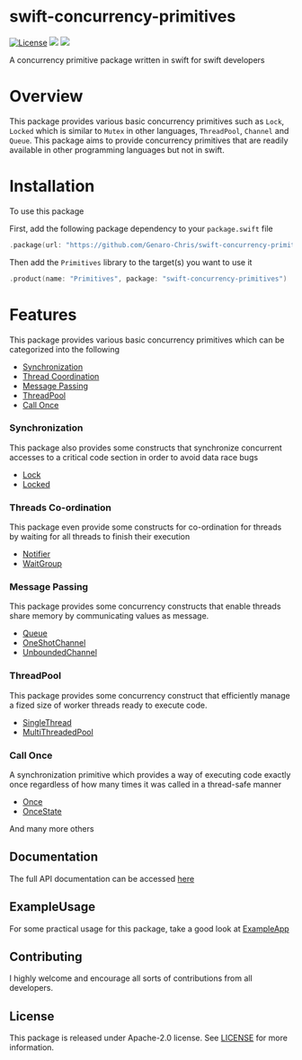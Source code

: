 # swift-concurrency-primitives


[![License](https://img.shields.io/badge/License-Apache_2.0-blue.svg)](https://opensource.org/licenses/Apache-2.0) 
<img src="https://img.shields.io/badge/Swift-5.8_5.9_5.10-Orange?style=flat-square" /> 
<img src="https://img.shields.io/badge/platforms-macOS%20%7C%20Linux%20%7C%20Windows-lightgrey.svg" />

A concurrency primitive package written in swift for swift developers

# Overview

This package provides various basic concurrency primitives such as `Lock`, `Locked` which is similar to `Mutex` in other languages, `ThreadPool`, `Channel` and `Queue`.
This package aims to provide concurrency primitives that are readily available in other programming languages but not in swift.

# Installation

To use this package

First, add the following package dependency to your `package.swift` file

```swift
.package(url: "https://github.com/Genaro-Chris/swift-concurrency-primitives", branch: "main")
```

Then add the `Primitives` library to the target(s) you want to use it

```swift
.product(name: "Primitives", package: "swift-concurrency-primitives")
```

# Features

This package provides various basic concurrency primitives which can be categorized into the following

- [Synchronization](README.md#synchronization)
- [Thread Coordination](README.md#threads-co-ordination)
- [Message Passing](README.md#message-passing)
- [ThreadPool](README.md#threadpool)
- [Call Once](README.md#call-once)


### Synchronization 

This package also provides some constructs that synchronize concurrent accesses to a critical code section in order to avoid data race bugs

- [Lock](https://swiftpackageindex.com/Genaro-Chris/swift-concurrency-primitives/main/documentation/lock)
- [Locked](https://swiftpackageindex.com/Genaro-Chris/swift-concurrency-primitives/main/documentation/locked)
  
### Threads Co-ordination

This package even provide some constructs for co-ordination for threads by waiting for all threads to finish their execution

- [Notifier](https://swiftpackageindex.com/Genaro-Chris/swift-concurrency-primitives/main/documentation/notifier)
- [WaitGroup](https://swiftpackageindex.com/Genaro-Chris/swift-concurrency-primitives/main/documentation/waitgroup)


### Message Passing 

This package provides some concurrency constructs that enable threads share memory by communicating values as message.

- [Queue](https://swiftpackageindex.com/Genaro-Chris/swift-concurrency-primitives/main/documentation/queue)
- [OneShotChannel](https://swiftpackageindex.com/Genaro-Chris/swift-concurrency-primitives/main/documentation/oneshotchannel)
- [UnboundedChannel](https://swiftpackageindex.com/Genaro-Chris/swift-concurrency-primitives/main/documentation/unboundedchannel)  

### ThreadPool

This package provides some concurrency construct that efficiently manage a fized size of worker threads ready to execute code.

- [SingleThread](https://swiftpackageindex.com/Genaro-Chris/swift-concurrency-primitives/main/documentation/singlethread)
- [MultiThreadedPool](https://swiftpackageindex.com/Genaro-Chris/swift-concurrency-primitives/main/documentation/multithreadedpool)

### Call Once

A synchronization primitive which provides a way of executing code exactly once regardless of how many times it was called in a thread-safe manner

- [Once](https://swiftpackageindex.com/Genaro-Chris/swift-concurrency-primitives/main/documentation/once)
- [OnceState](https://swiftpackageindex.com/Genaro-Chris/swift-concurrency-primitives/main/documentation/oncestate)

And many more others

## Documentation

The full API documentation can be accessed [here](https://swiftpackageindex.com/Genaro-Chris/swift-concurrency-primitives/main/documentation)

## ExampleUsage

For some practical usage for this package, take a good look at [ExampleApp](ExampleApp)

## Contributing

I highly welcome and encourage all sorts of contributions from all developers.

## License
This package is released under Apache-2.0 license. See [LICENSE](LICENSE.txt) for more information.

